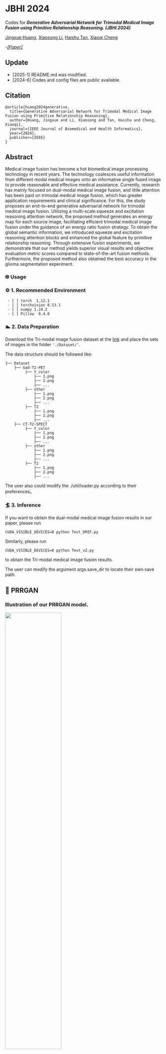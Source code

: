 # JBHI 2024

Codes for ***Generative Adversarial Network for Trimodal Medical Image Fusion using Primitive Relationship Reasoning. (JBHI 2024)***

[Jingxue Huang](https://github.com/JasonWong30), [Xiaosong Li](https://github.com/lxs6), [Haishu Tan](https://www.fosu.edu.cn/mee/teachers/teachers-external/25647.html), [Xiaoqi Cheng](https://www.fosu.edu.cn/mee/teachers/teachers-jxdzgcx/20469.html)

-[*[Paper]*](https://ieeexplore.ieee.org/abstract/document/10620611)    

## Update
- [2025-1] README.md was modified.
- [2024-6] Codes and config files are public available.

## Citation

```
@article{huang2024generative,
  title={Generative Adversarial Network for Trimodal Medical Image Fusion using Primitive Relationship Reasoning},
  author={Huang, Jingxue and Li, Xiaosong and Tan, Haishu and Cheng, Xiaoqi},
  journal={IEEE Journal of Biomedical and Health Informatics},
  year={2024},
  publisher={IEEE}
}
```

## Abstract

Medical image fusion has become a hot biomedical image processing technology in recent years. The technology coalesces useful information from different modal medical images onto an informative single fused image to provide reasonable and effective medical assistance. Currently, research has mainly focused on dual-modal medical image fusion, and little attention has been paid on trimodal medical image fusion, which has greater application requirements and clinical significance. For this, the study proposes an end-to-end generative adversarial network for trimodal medical image fusion. Utilizing a multi-scale squeeze and excitation reasoning attention network, the proposed method generates an energy map for each source image, facilitating efficient trimodal medical image fusion under the guidance of an energy ratio fusion strategy. To obtain the global semantic information, we introduced squeeze and excitation reasoning attention blocks and enhanced the global feature by primitive relationship reasoning. Through extensive fusion experiments, we demonstrate that our method yields superior visual results and objective evaluation metric scores compared to state-of-the-art fusion methods. Furthermore, the proposed method also obtained the best accuracy in the glioma segmentation experiment.

### 🌐 Usage

### ⚙ 1. Recommended Environment
```
 - [ ] torch  1.12.1
 - [ ] torchvision 0.13.1
 - [ ] numpy 1.24.2
 - [ ] Pillow  8.4.0
```

### 🏊 2. Data Preparation

Download the Tri-modal image fusion dataset at the [link](https://drive.google.com/drive/folders/1AC_pBejX00iBUKnXWKi73_4Ns7jCtNDZ) and place the sets of images in the folder ``'./Dataset/'``.

The data structure should be followed like:
```
├── Dataset
    ├── Gad-T2-PET
         ├── Y_color
             ├── 1.png
             ├── 2.png
             ├── ...
         ├── other
             ├── 1.png
             ├── 2.png
             ├── ...
         ├── T2
             ├── 1.png
             ├── 2.png
             ├── ...
    ├── CT-T2-SPECT
         ├── Y_color
             ├── 1.png
             ├── 2.png
             ├── ...
         ├── other
             ├── 1.png
             ├── 2.png
             ├── ...
         ├── T2
             ├── 1.png
             ├── 2.png
             ├── ...
```
The user also could modify the ./util/loader.py according to their preferences。

### 🏄 3. Inference

If you want to obtain the dual-modal medical image fusion results in our paper, please run

```
CUDA_VISIBLE_DEVICES=0 python Test_DMIF.py
```

Similarly,  please run

```
CUDA_VISIBLE_DEVICES=0 python Test_v2.py
```

to obtain the Tri-modal medical image fusion results.

The user can modify the argument args.save_dir to locate their own save path.

## 🙌 PRRGAN

### Illustration of our PRRGAN model.

<img src="image//Workflow1.png" width="60%" align=center />

### Detail of PRRGAN.


### Qualitative fusion results.


### Quantitative fusion results.

Infrared-Visible Image Fusion

<img src="image//Quantitative_IVF.png" width="100%" align=center />

Medical Image Fusion

<img src="image//Quantitative_MIF.png" width="60%" align=center />

## 📖 Related Work
- Zixiang Zhao, Lilun Deng, Haowen Bai, Yukun Cui, Zhipeng Zhang, Yulun Zhang, Haotong Qin, Dongdong Chen, Jiangshe Zhang, Peng Wang, Luc Van Gool. *Image Fusion via Vision-Language Model.* **ICML 2024**. https://arxiv.org/abs/2402.02235.
- Zixiang Zhao, Haowen Bai, Jiangshe Zhang, Yulun Zhang, Kai Zhang, Shuang Xu, Dongdong Chen, Radu Timofte, Luc Van Gool. *Equivariant Multi-Modality Image Fusion.* **CVPR 2024**. https://arxiv.org/abs/2305.11443
